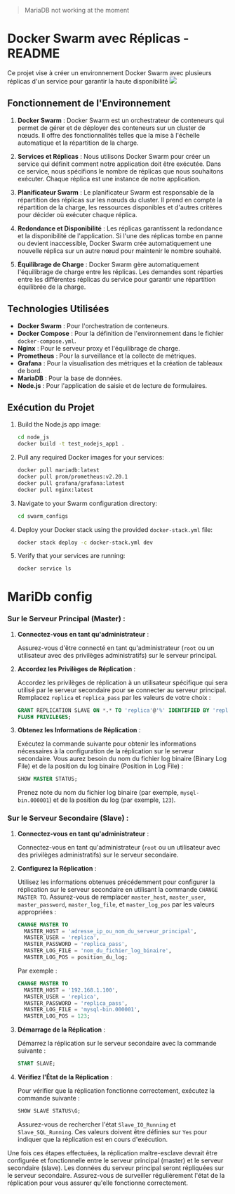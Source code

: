 
> MariaDB not working at the moment

# Docker Swarm avec Réplicas - README

Ce projet vise à créer un environnement Docker Swarm avec plusieurs réplicas d'un service pour garantir la haute disponibilité 
[![](https://mermaid.ink/img/pako:eNp9kU9rhDAQxb9KmFMKu4X26KGgCF50EVpvucya0c2iieQPtCz73Rtri7YF55Rf3rzHC7lBayRBAr3F6cLecqFZHBfOy0U6TYNq0SujF2WelJ-i6fHqZpk9PaxK9kt5_lZIS6H_BJcGJctwQN2SXQNKfuqVft8x5ujxjI5WT8UrtArzbMdVGa28sUr3q6_mtTUj-QsFt3lDwQuLHWrciWvctnTDZ_6_nrLj8YWVC2RbKL-g2kK9QLGF5scDBxjJjqhk_KrbLAqIvUcSkMSjpA7D4AUIfY-rGLx5_dAtJN4GOkCYJHrKFcbyIyQdDo7unzVPkyQ?type=png)](https://mermaid.live/edit#pako:eNp9kU9rhDAQxb9KmFMKu4X26KGgCF50EVpvucya0c2iieQPtCz73Rtri7YF55Rf3rzHC7lBayRBAr3F6cLecqFZHBfOy0U6TYNq0SujF2WelJ-i6fHqZpk9PaxK9kt5_lZIS6H_BJcGJctwQN2SXQNKfuqVft8x5ujxjI5WT8UrtArzbMdVGa28sUr3q6_mtTUj-QsFt3lDwQuLHWrciWvctnTDZ_6_nrLj8YWVC2RbKL-g2kK9QLGF5scDBxjJjqhk_KrbLAqIvUcSkMSjpA7D4AUIfY-rGLx5_dAtJN4GOkCYJHrKFcbyIyQdDo7unzVPkyQ)
## Fonctionnement de l'Environnement

1. **Docker Swarm** : Docker Swarm est un orchestrateur de conteneurs qui permet de gérer et de déployer des conteneurs sur un cluster de nœuds. Il offre des fonctionnalités telles que la mise à l'échelle automatique et la répartition de la charge.

2. **Services et Réplicas** : Nous utilisons Docker Swarm pour créer un service qui définit comment notre application doit être exécutée. Dans ce service, nous spécifions le nombre de réplicas que nous souhaitons exécuter. Chaque réplica est une instance de notre application.

3. **Planificateur Swarm** : Le planificateur Swarm est responsable de la répartition des réplicas sur les nœuds du cluster. Il prend en compte la répartition de la charge, les ressources disponibles et d'autres critères pour décider où exécuter chaque réplica.

4. **Redondance et Disponibilité** : Les réplicas garantissent la redondance et la disponibilité de l'application. Si l'une des réplicas tombe en panne ou devient inaccessible, Docker Swarm crée automatiquement une nouvelle réplica sur un autre nœud pour maintenir le nombre souhaité.

5. **Équilibrage de Charge** : Docker Swarm gère automatiquement l'équilibrage de charge entre les réplicas. Les demandes sont réparties entre les différentes réplicas du service pour garantir une répartition équilibrée de la charge.

## Technologies Utilisées

- **Docker Swarm** : Pour l'orchestration de conteneurs.
- **Docker Compose** : Pour la définition de l'environnement dans le fichier `docker-compose.yml`.
- **Nginx** : Pour le serveur proxy et l'équilibrage de charge.
- **Prometheus** : Pour la surveillance et la collecte de métriques.
- **Grafana** : Pour la visualisation des métriques et la création de tableaux de bord.
- **MariaDB** : Pour la base de données.
- **Node.js** : Pour l'application de saisie et de lecture de formulaires.

## Exécution du Projet

1. Build the Node.js app image:

   ```bash
   cd node_js
   docker build -t test_nodejs_app1 .
   ```

2. Pull any required Docker images for your services:

   ```bash
   docker pull mariadb:latest
   docker pull prom/prometheus:v2.20.1
   docker pull grafana/grafana:latest
   docker pull nginx:latest
   ```

3. Navigate to your Swarm configuration directory:

   ```bash
   cd swarm_configs
   ```

4. Deploy your Docker stack using the provided `docker-stack.yml` file:

   ```bash
   docker stack deploy -c docker-stack.yml dev
   ```

5. Verify that your services are running:

   ```bash
   docker service ls
   ```


# MariDb config
### Sur le Serveur Principal (Master) :

1. **Connectez-vous en tant qu'administrateur** :

   Assurez-vous d'être connecté en tant qu'administrateur (`root` ou un utilisateur avec des privilèges administratifs) sur le serveur principal.

2. **Accordez les Privilèges de Réplication** :

   Accordez les privilèges de réplication à un utilisateur spécifique qui sera utilisé par le serveur secondaire pour se connecter au serveur principal. Remplacez `replica` et `replica_pass` par les valeurs de votre choix :

   ```sql
   GRANT REPLICATION SLAVE ON *.* TO 'replica'@'%' IDENTIFIED BY 'replica_pass';
   FLUSH PRIVILEGES;
   ```

3. **Obtenez les Informations de Réplication** :

   Exécutez la commande suivante pour obtenir les informations nécessaires à la configuration de la réplication sur le serveur secondaire. Vous aurez besoin du nom du fichier log binaire (Binary Log File) et de la position du log binaire (Position in Log File) :

   ```sql
   SHOW MASTER STATUS;
   ```

   Prenez note du nom du fichier log binaire (par exemple, `mysql-bin.000001`) et de la position du log (par exemple, `123`).

### Sur le Serveur Secondaire (Slave) :

1. **Connectez-vous en tant qu'administrateur** :

   Connectez-vous en tant qu'administrateur (`root` ou un utilisateur avec des privilèges administratifs) sur le serveur secondaire.

2. **Configurez la Réplication** :

   Utilisez les informations obtenues précédemment pour configurer la réplication sur le serveur secondaire en utilisant la commande `CHANGE MASTER TO`. Assurez-vous de remplacer `master_host`, `master_user`, `master_password`, `master_log_file`, et `master_log_pos` par les valeurs appropriées :

   ```sql
   CHANGE MASTER TO
     MASTER_HOST = 'adresse_ip_ou_nom_du_serveur_principal',
     MASTER_USER = 'replica',
     MASTER_PASSWORD = 'replica_pass',
     MASTER_LOG_FILE = 'nom_du_fichier_log_binaire',
     MASTER_LOG_POS = position_du_log;
   ```

   Par exemple :

   ```sql
   CHANGE MASTER TO
     MASTER_HOST = '192.168.1.100',
     MASTER_USER = 'replica',
     MASTER_PASSWORD = 'replica_pass',
     MASTER_LOG_FILE = 'mysql-bin.000001',
     MASTER_LOG_POS = 123;
   ```

3. **Démarrage de la Réplication** :

   Démarrez la réplication sur le serveur secondaire avec la commande suivante :

   ```sql
   START SLAVE;
   ```

4. **Vérifiez l'État de la Réplication** :

   Pour vérifier que la réplication fonctionne correctement, exécutez la commande suivante :

   ```sql
   SHOW SLAVE STATUS\G;
   ```

   Assurez-vous de rechercher l'état `Slave_IO_Running` et `Slave_SQL_Running`. Ces valeurs doivent être définies sur `Yes` pour indiquer que la réplication est en cours d'exécution.

Une fois ces étapes effectuées, la réplication maître-esclave devrait être configurée et fonctionnelle entre le serveur principal (master) et le serveur secondaire (slave). Les données du serveur principal seront répliquées sur le serveur secondaire. Assurez-vous de surveiller régulièrement l'état de la réplication pour vous assurer qu'elle fonctionne correctement.
